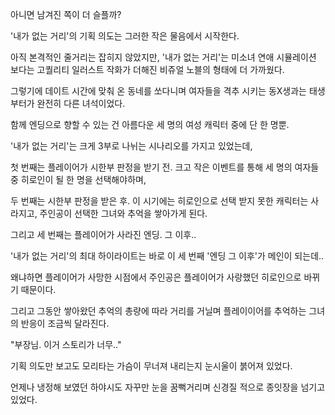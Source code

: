 아니면 남겨진 쪽이 더 슬플까?

'내가 없는 거리'의 기획 의도는 그러한 작은 물음에서 시작한다.

아직 본격적인 줄거리는 잡히지 않았지만, '내가 없는 거리'는 미소녀 연애 시뮬레이션 보다는 고퀄리티 일러스트 작화가 더해진 비쥬얼 노블의 형태에 더 가까웠다.

그렇기에 데이트 시간에 맞춰 온 동네를 쏘다니며 여자들을 격추 시키는 동X생과는 태생부터가 완전히 다른 녀석이었다.

함께 엔딩으로 향할 수 있는 건 아름다운 세 명의 여성 캐릭터 중에 단 한 명뿐.

'내가 없는 거리'는 크게 3부로 나뉘는 시나리오를 가지고 있었는데,

첫 번째는 플레이어가 시한부 판정을 받기 전. 크고 작은 이벤트를 통해 세 명의 여자들 중 히로인이 될 한 명을 선택해야하며,

두 번째는 시한부 판정을 받은 후. 이 시기에는 히로인으로 선택 받지 못한 캐릭터는 사라지고, 주인공이 선택한 그녀와 추억을 쌓아가게 된다.

그리고 세 번째는 플레이어가 사라진 엔딩. 그 이후..

'내가 없는 거리'의 최대 하이라이트는 바로 이 세 번째 '엔딩 그 이후'가 메인이 되는데..

왜냐하면 플레이어가 사망한 시점에서 주인공은 플레이어가 사랑했던 히로인으로 바뀌기 때문이다. 

그리고 그동안 쌓아왔던 추억의 총량에 따라 거리를 거닐며 플레이이어를 추억하는 그녀의 반응이 조금씩 달라진다.

"부장님. 이거 스토리가 너무.."

기획 의도만 보고도 모리타는 가슴이 무너져 내리는지 눈시울이 붉어져 있었다.

언제나 냉정해 보였던 하야시도 자꾸만 눈을 꿈뻑거리며 신경질 적으로 종잇장을 넘기고 있었다.